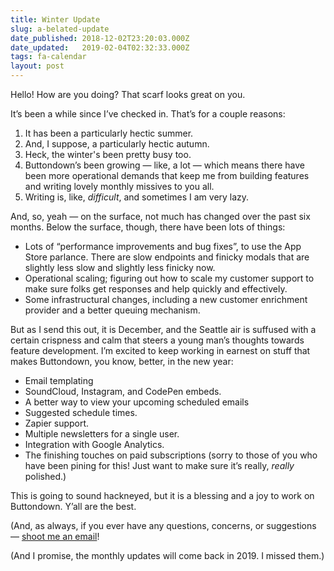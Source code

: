 ```yaml
---
title: Winter Update
slug: a-belated-update
date_published: 2018-12-02T23:20:03.000Z
date_updated:   2019-02-04T02:32:33.000Z
tags: fa-calendar
layout: post
---
```


<p>Hello!  How are you doing? That scarf looks great on you.</p>
<p>It’s been a while since I’ve checked in.  That’s for a couple reasons:</p>
<ol>
<li>It has been a particularly hectic summer.</li>
<li>And, I suppose, a particularly hectic autumn.</li>
<li>Heck, the winter's been pretty busy too.</li>
<li>Buttondown’s been growing — like, a lot — which means there have been more operational demands that keep me from building features and writing lovely monthly missives to you all.</li>
<li>Writing is, like, <em>difficult</em>, and sometimes I am very lazy.</li>
</ol>
<p>And, so, yeah — on the surface, not much has changed over the past six months.  Below the surface, though, there have been lots of things:</p>
<ul>
<li>Lots of “performance improvements and bug fixes”, to use the App Store parlance.  There are slow endpoints and finicky modals that are slightly less slow and slightly less finicky now.</li>
<li>Operational scaling; figuring out how to scale my customer support to make sure folks get responses and help quickly and effectively.</li>
<li>Some infrastructural changes, including a new customer enrichment provider and a better queuing mechanism.</li>
</ul>
<p>But as I send this out, it is December, and the Seattle air is suffused with a certain crispness and calm that steers a young man’s thoughts towards feature development.  I’m excited to keep working in earnest on stuff that makes Buttondown, you know, better, in the new year:</p>
<ul>
<li>Email templating</li>
<li>SoundCloud, Instagram, and CodePen embeds.</li>
<li>A better way to view your upcoming scheduled emails</li>
<li>Suggested schedule times.</li>
<li>Zapier support.</li>
<li>Multiple newsletters for a single user.</li>
<li>Integration with Google Analytics.</li>
<li>The finishing touches on paid subscriptions (sorry to those of you who have been pining for this! Just want to make sure it’s really, <em>really</em> polished.)</li>
</ul>
<p>This is going to sound hackneyed, but it is a blessing and a joy to work on Buttondown.  Y’all are the best.</p>
<p>(And, as always, if you ever have any questions, concerns, or suggestions — <a href="mailto:justin@buttondown.email">shoot me an email</a>!</p>
<p>(And I promise, the monthly updates will come back in 2019.  I missed them.)</p>

